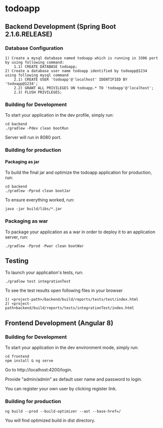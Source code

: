 # todoapp

## Backend Development (Spring Boot 2.1.6.RELEASE)
### Database Configuration
    1) Create a mysql database named todoapp which is running in 3306 port by using following command:
        1.1) CREATE DATABASE todoapp;
    2) Create a database user name todoapp identified by todoapp@1234 using following mysql command
        2.1) CREATE USER 'todoapp'@'localhost' IDENTIFIED BY 'todoapp@1234';
        2.2) GRANT ALL PRIVILEGES ON todoapp.* TO 'todoapp'@'localhost';
        2.3) FLUSH PRIVILEGES;

### Building for Development         
To start your application in the dev profile, simply run:

    cd backend
    ./gradlew -Pdev clean bootRun
    
Server will run in 8080 port.


### Building for production

#### Packaging as jar

To build the final jar and optimize the todoapp application for production, run:

    cd backend
    ./gradlew -Pprod clean bootJar

To ensure everything worked, run:

    java -jar build/libs/*.jar


### Packaging as war

To package your application as a war in order to deploy it to an application server, run:

    ./gradlew -Pprod -Pwar clean bootWar

## Testing

To launch your application's tests, run:

    ./gradlew test integrationTest
    
To see the test results open following files in your browser

    1) <project-path>/backend/build/reports/tests/test/index.html
    2) <project-path>backend/build/reports/tests/integrationTest/index.html


## Frontend Development (Angular 8)

### Building for Development
To start your application in the dev environment mode, simply run:

    cd frontend
    npm install & ng serve
    
Go to http://localhost:4200/login.

Provide "admin/admin" as default user name and password to login.

You can register your own user by clicking register link.  

### Building for production
    ng build --prod --build-optimizer --aot --base-href=/

You will find optimized build in dist directory.     
